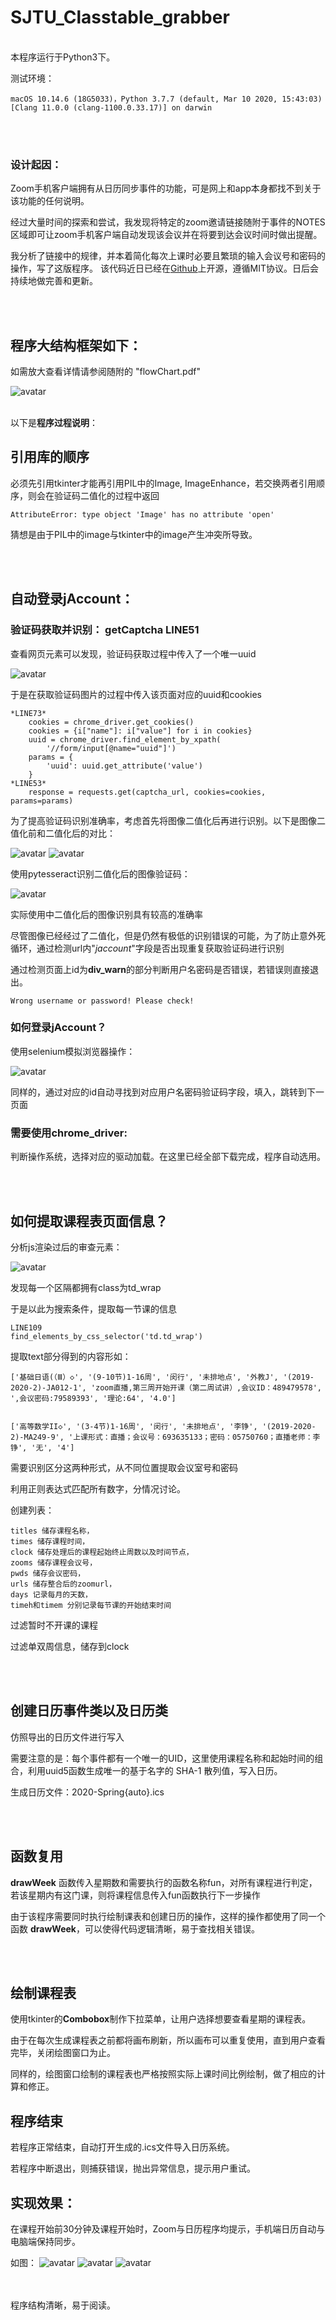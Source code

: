 # SJTU_Classtable_grabber

<br>
本程序运行于Python3下。

测试环境：

    macOS 10.14.6 (18G5033)，Python 3.7.7 (default, Mar 10 2020, 15:43:03) [Clang 11.0.0 (clang-1100.0.33.17)] on darwin

<br><br>
### 设计起因：
Zoom手机客户端拥有从日历同步事件的功能，可是网上和app本身都找不到关于该功能的任何说明。

经过大量时间的探索和尝试，我发现将特定的zoom邀请链接随附于事件的NOTES区域即可让zoom手机客户端自动发现该会议并在将要到达会议时间时做出提醒。

我分析了链接中的规律，并本着简化每次上课时必要且繁琐的输入会议号和密码的操作，写了这版程序。
该代码近日已经在[Github](https://github.com/VoidXia/SJTU_Classtable_grabber)上开源，遵循MIT协议。日后会持续地做完善和更新。



<br><br>
## 程序大结构框架如下：

如需放大查看详情请参阅随附的 "flowChart.pdf"

![avatar](IMAGES/flowChart.png)
<br><br>

以下是**程序过程说明**：

## 引用库的顺序
必须先引用tkinter才能再引用PIL中的Image, ImageEnhance，若交换两者引用顺序，则会在验证码二值化的过程中返回

    AttributeError: type object 'Image' has no attribute 'open'

猜想是由于PIL中的image与tkinter中的image产生冲突所导致。

<br><br>
## 自动登录jAccount：

### 验证码获取并识别： **getCaptcha** LINE51

查看网页元素可以发现，验证码获取过程中传入了一个唯一uuid

![avatar](IMAGES/captcha.png)

于是在获取验证码图片的过程中传入该页面对应的uuid和cookies 
    
    *LINE73*
        cookies = chrome_driver.get_cookies()
        cookies = {i["name"]: i["value"] for i in cookies}
        uuid = chrome_driver.find_element_by_xpath(
            '//form/input[@name="uuid"]')
        params = {
            'uuid': uuid.get_attribute('value')
        }
    *LINE53*
        response = requests.get(captcha_url, cookies=cookies, params=params)

为了提高验证码识别准确率，考虑首先将图像二值化后再进行识别。以下是图像二值化前和二值化后的对比：

![avatar](IMAGES/img-test.jpeg)
![avatar](IMAGES/img2-test.jpeg)

使用pytesseract识别二值化后的图像验证码：

![avatar](IMAGES/return.png)


实际使用中二值化后的图像识别具有较高的准确率

尽管图像已经经过了二值化，但是仍然有极低的识别错误的可能，为了防止意外死循环，通过检测url内"*jaccount*"字段是否出现重复获取验证码进行识别

通过检测页面上id为**div_warn**的部分判断用户名密码是否错误，若错误则直接退出。

    Wrong username or password! Please check!



### 如何登录jAccount？

使用selenium模拟浏览器操作：

![avatar](IMAGES/usrn.png)

同样的，通过对应的id自动寻找到对应用户名密码验证码字段，填入，跳转到下一页面


    
### 需要使用chrome_driver:

判断操作系统，选择对应的驱动加载。在这里已经全部下载完成，程序自动选用。
    
<br><br>
## 如何提取课程表页面信息？

分析js渲染过后的审查元素：

![avatar](IMAGES/wrap.png)

发现每一个区隔都拥有class为td_wrap

于是以此为搜索条件，提取每一节课的信息

    LINE109
    find_elements_by_css_selector('td.td_wrap') 
    

提取text部分得到的内容形如：

    ['基础日语(（Ⅲ）◇', '(9-10节)1-16周', '闵行', '未排地点', '外教J', '(2019-2020-2)-JA012-1', 'zoom直播,第三周开始开课（第二周试讲）,会议ID：489479578', ',会议密码:79589393', '理论:64', '4.0']


    ['高等数学II◇', '(3-4节)1-16周', '闵行', '未排地点', '李铮', '(2019-2020-2)-MA249-9', '上课形式：直播；会议号：693635133；密码：05750760；直播老师：李铮', '无', '4']


需要识别区分这两种形式，从不同位置提取会议室号和密码

利用正则表达式匹配所有数字，分情况讨论。

创建列表：

    titles 储存课程名称，
    times 储存课程时间，
    clock 储存处理后的课程起始终止周数以及时间节点，
    zooms 储存课程会议号，
    pwds 储存会议密码，
    urls 储存整合后的zoomurl，
    days 记录每月的天数，
    timeh和timem 分别记录每节课的开始结束时间

过滤暂时不开课的课程

过滤单双周信息，储存到clock

<br><br>

## 创建日历事件类以及日历类
仿照导出的日历文件进行写入

需要注意的是：每个事件都有一个唯一的UID，这里使用课程名称和起始时间的组合，利用uuid5函数生成唯一的基于名字的 SHA-1 散列值，写入日历。

生成日历文件：2020-Spring{auto}.ics

<br><br>

## 函数复用

**drawWeek** 函数传入星期数和需要执行的函数名称fun，对所有课程进行判定，若该星期内有这门课，则将课程信息传入fun函数执行下一步操作
    
由于该程序需要同时执行绘制课表和创建日历的操作，这样的操作都使用了同一个函数 **drawWeek**，可以使得代码逻辑清晰，易于查找相关错误。

<br><br>

## 绘制课程表
使用tkinter的**Combobox**制作下拉菜单，让用户选择想要查看星期的课程表。

由于在每次生成课程表之前都将画布刷新，所以画布可以重复使用，直到用户查看完毕，关闭绘图窗口为止。

同样的，绘图窗口绘制的课程表也严格按照实际上课时间比例绘制，做了相应的计算和修正。
    
## 程序结束

若程序正常结束，自动打开生成的.ics文件导入日历系统。

若程序中断退出，则捕获错误，抛出异常信息，提示用户重试。

## 实现效果：

在课程开始前30分钟及课程开始时，Zoom与日历程序均提示，手机端日历自动与电脑端保持同步。

如图：
![avatar](IMAGES/ios-.png)
![avatar](IMAGES/mac-.png)
![avatar](IMAGES/pad-.png)


<br><br>
程序结构清晰，易于阅读。






